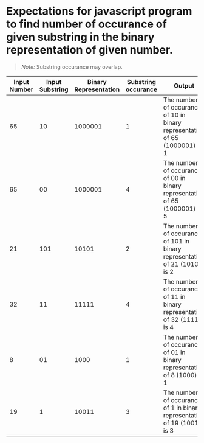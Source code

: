 # Expectations for javascript program to find number of occurance of given substring in the binary representation of given number.

> *Note:* Substring occurance may overlap.

| Input Number | Input Substring | Binary Representation | Substring occurance | Output |
|---|---|---|---|---|
| 65 | 10 | 1000001 | 1 | The number of occurance of 10 in binary representation of 65 (1000001) is 1 |
| 65 | 00 | 1000001 | 4 | The number of occurance of 00 in binary representation of 65 (1000001) is 5 |
| 21 | 101 | 10101 | 2 | The number of occurance of 101 in binary representation of 21 (10101) is 2 |
| 32 | 11 | 11111 | 4 | The number of occurance of 11 in binary representation of 32 (11111) is 4 |
| 8 | 01 | 1000 | 1 | The number of occurance of 01 in binary representation of 8 (1000) is 1 |
| 19 | 1 | 10011| 3 | The number of occurance of 1 in binary representation of 19 (10011) is 3 |

